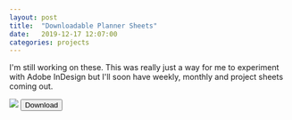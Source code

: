 ```yaml
---
layout: post
title:  "Downloadable Planner Sheets"
date:   2019-12-17 12:07:00
categories: projects
---
```


I'm still working on these. This was really just a way for me to experiment with Adobe InDesign but
I'll soon have weekly, monthly and project sheets coming out.

<img src = "../../../../assets/img/plannerimage.png">
<a href="jessicaxtao.github.io/blog/assets/files/TheDailyPlanner.pdf"><button>Download</button></a>
